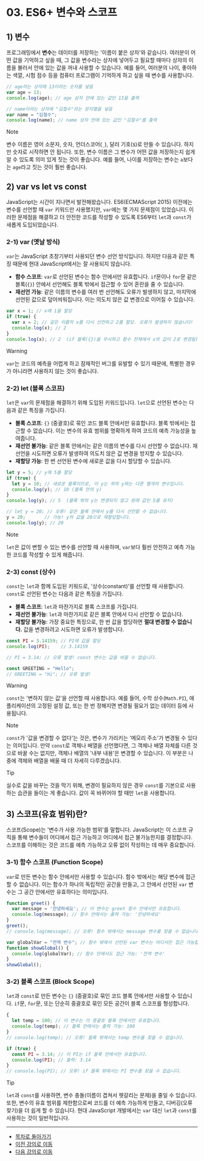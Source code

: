 # 03. ES6+ 변수와 스코프

## 1) 변수

프로그래밍에서 **변수**는 데이터를 저장하는 '이름이 붙은 상자'와 같습니다. 여러분이 어떤 값을 기억하고 싶을 때, 그 값을 변수라는 상자에 넣어두고 필요할 때마다 상자의 이름을 불러서 안에 있는 값을 꺼내 사용할 수 있습니다. 예를 들어, 여러분의 나이, 좋아하는 색깔, 시험 점수 등을 컴퓨터 프로그램이 기억하게 하고 싶을 때 변수를 사용합니다.

```javascript
// age라는 상자에 13이라는 숫자를 넣음
var age = 13;
console.log(age); // age 상자 안에 있는 값인 13을 출력

// name이라는 상자에 "김철수"라는 문자열을 넣음
var name = "김철수";
console.log(name); // name 상자 안에 있는 값인 "김철수"를 출력
```

> [!NOTE]
> 변수 이름은 영어 소문자, 숫자, 언더스코어(`_`), 달러 기호(`$`)로 만들 수 있습니다. 하지만 숫자로 시작하면 안 됩니다. 또한, 변수 이름은 그 변수가 어떤 값을 저장하는지 쉽게 알 수 있도록 의미 있게 짓는 것이 좋습니다. 예를 들어, 나이를 저장하는 변수는 `a`보다는 `age`라고 짓는 것이 훨씬 좋습니다.

## 2) var vs let vs const

JavaScript는 시간이 지나면서 발전해왔습니다. ES6(ECMAScript 2015) 이전에는 변수를 선언할 때 `var` 키워드만 사용했지만, `var`에는 몇 가지 문제점이 있었습니다. 이러한 문제점을 해결하고 더 안전한 코드를 작성할 수 있도록 ES6부터 `let`과 `const`가 새롭게 도입되었습니다.

### 2-1) var (옛날 방식)

`var`는 JavaScript 초창기부터 사용되던 변수 선언 방식입니다. 하지만 다음과 같은 특징 때문에 현대 JavaScript에서는 잘 사용되지 않습니다.

*   **함수 스코프**: `var`로 선언된 변수는 함수 안에서만 유효합니다. `if`문이나 `for`문 같은 블록(`{}`) 안에서 선언해도 블록 밖에서 접근할 수 있어 혼란을 줄 수 있습니다.
*   **재선언 가능**: 같은 이름의 변수를 여러 번 선언해도 오류가 발생하지 않고, 마지막에 선언된 값으로 덮어씌워집니다. 이는 의도치 않은 값 변경으로 이어질 수 있습니다.

```javascript
var x = 1; // x에 1을 할당
if (true) {
  var x = 2; // 같은 이름의 x를 다시 선언하고 2를 할당. 오류가 발생하지 않습니다!
  console.log(x); // 2
}
console.log(x); // 2  (if 블록({})을 무시하고 함수 전체에서 x의 값이 2로 변경됨)
```

> [!WARNING]
> `var`는 코드의 예측을 어렵게 하고 잠재적인 버그를 유발할 수 있기 때문에, 특별한 경우가 아니라면 사용하지 않는 것이 좋습니다.

### 2-2) let (블록 스코프)

`let`은 `var`의 문제점을 해결하기 위해 도입된 키워드입니다. `let`으로 선언된 변수는 다음과 같은 특징을 가집니다.

*   **블록 스코프**: `{}` (중괄호)로 묶인 코드 블록 안에서만 유효합니다. 블록 밖에서는 접근할 수 없습니다. 이는 변수의 유효 범위를 명확하게 하여 코드의 예측 가능성을 높여줍니다.
*   **재선언 불가능**: 같은 블록 안에서는 같은 이름의 변수를 다시 선언할 수 없습니다. 재선언을 시도하면 오류가 발생하여 의도치 않은 값 변경을 방지할 수 있습니다.
*   **재할당 가능**: 한 번 선언된 변수에 새로운 값을 다시 할당할 수 있습니다.

```javascript
let y = 5; // y에 5를 할당
if (true) {
  let y = 10; // 새로운 블록이므로, 이 y는 위의 y와는 다른 별개의 변수입니다.
  console.log(y); // 10 (블록 안의 y)
}
console.log(y); // 5  (블록 밖의 y는 변경되지 않고 원래 값인 5를 유지)

// let y = 20; // 오류! 같은 블록 안에서 y를 다시 선언할 수 없습니다.
y = 20;       // 가능! y의 값을 20으로 재할당합니다.
console.log(y); // 20
```

> [!NOTE]
> `let`은 값이 변할 수 있는 변수를 선언할 때 사용하며, `var`보다 훨씬 안전하고 예측 가능한 코드를 작성할 수 있게 해줍니다.

### 2-3) const (상수)

`const`는 `let`과 함께 도입된 키워드로, '상수(constant)'를 선언할 때 사용합니다. `const`로 선언된 변수는 다음과 같은 특징을 가집니다.

*   **블록 스코프**: `let`과 마찬가지로 블록 스코프를 가집니다.
*   **재선언 불가능**: `let`과 마찬가지로 같은 블록 안에서 다시 선언할 수 없습니다.
*   **재할당 불가능**: 가장 중요한 특징으로, 한 번 값을 할당하면 **절대 변경할 수 없습니다.** 값을 변경하려고 시도하면 오류가 발생합니다.

```javascript
const PI = 3.14159; // PI에 값을 할당
console.log(PI);    // 3.14159

// PI = 3.14; // 오류 발생! const 변수는 값을 바꿀 수 없습니다.

const GREETING = "Hello";
// GREETING = "Hi"; // 오류 발생!
```

> [!WARNING]
> `const`는 '변하지 않는 값'을 선언할 때 사용합니다. 예를 들어, 수학 상수(`Math.PI`), 애플리케이션의 고정된 설정 값, 또는 한 번 정해지면 변경될 필요가 없는 데이터 등에 사용됩니다.

> [!NOTE]
> `const`가 '값을 변경할 수 없다'는 것은, 변수가 가리키는 '메모리 주소'가 변경될 수 있다는 의미입니다. 만약 `const`로 객체나 배열을 선언했다면, 그 객체나 배열 자체를 다른 것으로 바꿀 수는 없지만, 객체나 배열의 '내부 내용'은 변경할 수 있습니다. 이 부분은 나중에 객체와 배열을 배울 때 더 자세히 다루겠습니다.

> [!TIP]
> 실수로 값을 바꾸는 것을 막기 위해, 변경이 필요하지 않은 경우 `const`를 기본으로 사용하는 습관을 들이는 게 좋습니다. 값이 꼭 바뀌어야 할 때만 `let`을 사용합니다.

## 3) 스코프(유효 범위)란?

스코프(Scope)는 '변수가 사용 가능한 범위'를 말합니다. JavaScript는 이 스코프 규칙을 통해 변수들이 어디에서 접근 가능하고 어디에서 접근 불가능한지를 결정합니다. 스코프를 이해하는 것은 코드를 예측 가능하고 오류 없이 작성하는 데 매우 중요합니다.

### 3-1) 함수 스코프 (Function Scope)

`var`로 만든 변수는 함수 안에서만 사용할 수 있습니다. 함수 밖에서는 해당 변수에 접근할 수 없습니다. 이는 함수가 하나의 독립적인 공간을 만들고, 그 안에서 선언된 `var` 변수는 그 공간 안에서만 유효하다는 의미입니다.

```javascript
function greet() {
  var message = '안녕하세요'; // 이 변수는 greet 함수 안에서만 유효합니다.
  console.log(message); // 함수 안에서는 출력 가능: '안녕하세요'
}
greet();
// console.log(message); // 오류! 함수 밖에서는 message 변수를 찾을 수 없습니다.

var globalVar = "전역 변수"; // 함수 밖에서 선언된 var 변수는 어디서든 접근 가능합니다.
function showGlobal() {
  console.log(globalVar); // 함수 안에서도 접근 가능: '전역 변수'
}
showGlobal();
```

### 3-2) 블록 스코프 (Block Scope)

`let`과 `const`로 만든 변수는 `{}` (중괄호)로 묶인 코드 블록 안에서만 사용할 수 있습니다. `if`문, `for`문, 또는 단순히 중괄호로 묶인 모든 공간이 블록 스코프를 형성합니다.

```javascript
{
  let temp = 100; // 이 변수는 이 중괄호 블록 안에서만 유효합니다.
  console.log(temp); // 블록 안에서는 출력 가능: 100
}
// console.log(temp); // 오류! 블록 밖에서는 temp 변수를 찾을 수 없습니다.

if (true) {
  const PI = 3.14; // 이 PI는 if 블록 안에서만 유효합니다.
  console.log(PI); // 출력: 3.14
}
// console.log(PI); // 오류! if 블록 밖에서는 PI 변수를 찾을 수 없습니다.
```

> [!TIP]
> `let`과 `const`를 사용하면, 변수 충돌(이름이 겹쳐서 헷갈리는 문제)을 줄일 수 있습니다. 또한, 변수의 유효 범위를 제한함으로써 코드를 더 예측 가능하게 만들고, 디버깅(오류 찾기)을 더 쉽게 할 수 있습니다. 현대 JavaScript 개발에서는 `var` 대신 `let`과 `const`를 사용하는 것이 일반적입니다.

---

- [목차로 돌아가기](../README.md)
- [이전 강의로 이동](02-ES6-Basic.md)
- [다음 강의로 이동](04-ES6-Data-Types-and-Operators.md)

